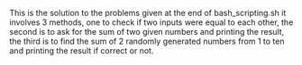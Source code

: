 This is the solution to the problems given at the end of bash_scripting.sh it involves 3 methods,
one to check if two inputs were equal to each other,
the second is to ask for the sum of two given numbers and printing the result,
the third is to find the sum of 2 randomly generated numbers from 1 to ten and printing the result if correct or not.
